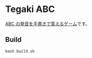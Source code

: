 # Tegaki ABC

[ABC の発音を手書きで答えるゲーム](https://marmooo.github.io/type-numbers/)です。

## Build

```
bash build.sh
```
